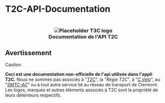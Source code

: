 # T2C-API-Documentation

<h3 align="center">
  <br>
  <img src="https://github.com/dumb-software/T3C/blob/main/.github/assets/placeholder.png?raw=true" alt="Placeholder T3C logo"/>
  <br>
  <b>Documentation de l'API T2C</b>
  <br>
</h3>

## Avertissement
>[!CAUTION]
> **Ceci est une documentation non-officielle de l'api utilisée dans l'appli T2C.**
> Nous ne sommes pas associés à "*[T2C](https://www.t2c.fr/)*", la "*Régie T2C*", à "*[C.Vélo](https://www.c-velo.fr/)*", au "*[SMTC-AC](https://www.smtc-clermont-agglo.fr/)*" ou à tout autre service lié au réseau de transport de Clermont.
> Les logos, marques et autres éléments associés à T2C sont la propriété de leurs détenteurs respectifs.
